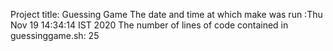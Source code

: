 Project title: Guessing Game
The date and time at which make was run :Thu Nov 19 14:34:14 IST 2020
The number of lines of code contained in guessinggame.sh: 25
